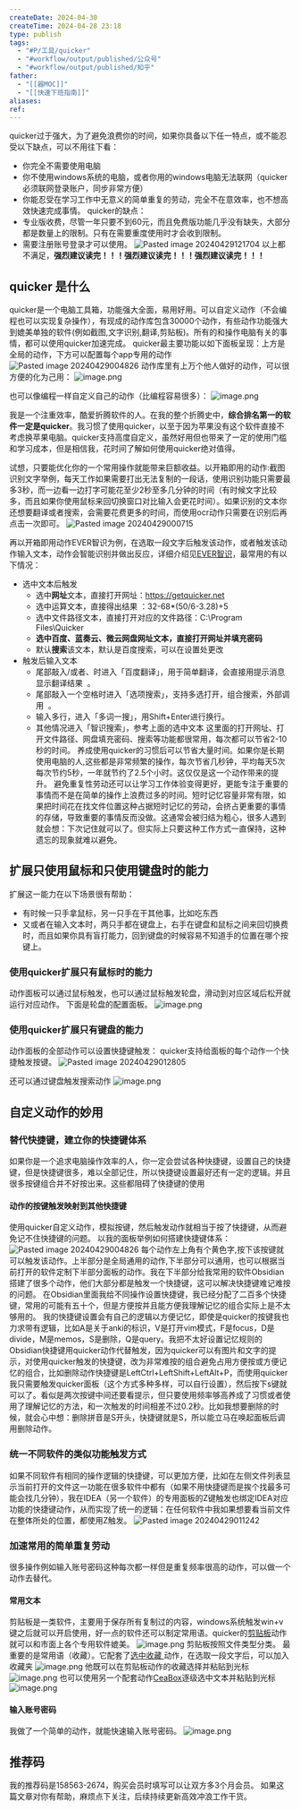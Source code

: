 ```yaml
---
createDate: 2024-04-30
createTime: 2024-04-28 23:18
type: publish
tags:
  - "#P/工具/quicker"
  - "#workflow/output/published/公众号"
  - "#workflow/output/published/知乎"
father:
  - "[[器MOC]]"
  - "[[快速下班指南]]"
aliases: 
ref:
---
```


quicker过于强大，为了避免浪费你的时间，如果你具备以下任一特点，或不能忍受以下缺点，可以不用往下看：
- 你完全不需要使用电脑
- 你不使用windows系统的电脑，或者你用的windows电脑无法联网（quicker必须联网登录账户，同步非常方便）
- 你能忍受在学习工作中无意义的简单重复的劳动，完全不在意效率，也不想高效快速完成事情。
quicker的缺点：
- 专业版收费，尽管一年只要不到60元，而且免费版功能几乎没有缺失，大部分都是数量上的限制。只有在需要重度使用时才会收到限制。
- 需要注册账号登录才可以使用。
![Pasted image 20240429121704](https://obsidian-notes-of-huangyh.oss-cn-hangzhou.aliyuncs.com/img/Pasted%20image%2020240429121704.png)
以上都不满足，**强烈建议读完！！！强烈建议读完！！！强烈建议读完！！！**
## quicker 是什么
quicker是一个电脑工具箱，功能强大全面，易用好用。可以自定义动作（不会编程也可以实现复杂操作），有现成的动作库包含30000个动作，有些动作功能强大到媲美单独的软件(例如截图,文字识别,翻译,剪贴板)。所有的和操作电脑有关的事情，都可以使用quicker加速完成。
quicker最主要功能以如下面板呈现：上方是全局的动作，下方可以配置每个app专用的动作
![Pasted image 20240429004826](https://obsidian-notes-of-huangyh.oss-cn-hangzhou.aliyuncs.com/img/Pasted%20image%2020240429004826.png)
动作库里有上万个他人做好的动作，可以很方便的化为己用：
![image.png](https://obsidian-notes-of-huangyh.oss-cn-hangzhou.aliyuncs.com/img/20240508003136.png)

也可以像编程一样自定义自己的动作（比编程容易很多）：
![image.png](https://obsidian-notes-of-huangyh.oss-cn-hangzhou.aliyuncs.com/img/20240508003344.png)

我是一个注重效率，酷爱折腾软件的人。在我的整个折腾史中，**综合排名第一的软件一定是quicker**。我习惯了使用quicker，以至于因为苹果没有这个软件直接不考虑换苹果电脑。quicker支持高度自定义，虽然好用但也带来了一定的使用门槛和学习成本，但是相信我，花时间了解如何使用quicker绝对值得。

试想，只要能优化你的一个常用操作就能带来巨额收益。以开箱即用的动作:截图识别文字举例，每天工作如果需要打出无法复制的一段话，使用识别功能只需要最多3秒，而一边看一边打字可能花至少2秒至多几分钟的时间（有时候文字比较多，而且如果你使用鼠标来回切换窗口对比输入会更花时间）。如果识别的文本你还想要翻译或者搜索，会需要花费更多的时间，而使用ocr动作只需要在识别后再点击一次即可。
![Pasted image 20240429000715](https://obsidian-notes-of-huangyh.oss-cn-hangzhou.aliyuncs.com/img/Pasted%20image%2020240429000715.png)

再以开箱即用动作EVER智识为例，在选取一段文字后触发该动作，或者触发该动作输入文本，动作会智能识别并做出反应，详细介绍见[EVER智识](https://getquicker.net/Sharedaction?code=4f8b0df2-d031-4309-173c-08d7079ea819)，最常用的有以下情况：
- 选中文本后触发
    - 选中**网址**文本，直接打开网址：https://getquicker.net
    - 选中运算文本，直接得出结果 ：32-68*(50/6-3.28)+5
    - 选中文件路径文本，直接打开对应的文件路径：C:\Program Files\Quicker
    - **选中百度、蓝奏云、微云网盘网址文本，直接打开网址并填充密码**  
    - 默认**搜索**该文本，默认是百度搜索，可以在设置处更改  
- 触发后输入文本
    - 尾部敲入/或者、时进入「百度翻译」，用于简单翻译，会直接用提示消息显示翻译结果  。
    - 尾部敲入一个空格时进入「选项搜索」，支持多选打开，组合搜索，外部调用  。
    - 输入多行，进入「多词一搜」，用Shift+Enter进行换行。
    - 其他情况进入「智识搜索」，参考上面的选中文本
这里面的打开网址、打开文件路径、网盘填充密码、搜索等功能都很常用，每次都可以节省2-10秒的时间。
养成使用quicker的习惯后可以节省大量时间。如果你是长期使用电脑的人,这些都是非常频繁的操作，每次节省几秒钟，平均每天5次每次节约5秒，一年就节约了2.5个小时。这仅仅是这一个动作带来的提升。
避免重复性劳动还可以让学习工作体验变得更好，更能专注于重要的事情而不是在简单的操作上浪费过多的时间。短时记忆容量非常有限，如果把时间花在找文件位置这种占据短时记忆的劳动，会挤占更重要的事情的存储，导致重要的事情反而没做。这通常会被归结为粗心，很多人遇到就会想：下次记住就可以了。但实际上只要这种工作方式一直保持，这种遗忘的现象就难以避免。
## 扩展只使用鼠标和只使用键盘时的能力
扩展这一能力在以下场景很有帮助：
- 有时候一只手拿鼠标，另一只手在干其他事，比如吃东西
- 又或者在输入文本时，两只手都在键盘上，右手在键盘和鼠标之间来回切换费时，而且如果你具有盲打能力，回到键盘的时候容易不知道手的位置在哪个按键上。
### 使用quicker扩展只有鼠标时的能力
动作面板可以通过鼠标触发，也可以通过鼠标触发轮盘，滑动到对应区域后松开就运行对应动作。
下面是轮盘的配置面板。
![image.png](https://obsidian-notes-of-huangyh.oss-cn-hangzhou.aliyuncs.com/img/20240508002645.png)

### 使用quicker扩展只有键盘的能力
动作面板的全部动作可以设置快捷键触发：
quicker支持给面板的每个动作一个快捷触发按键。
![Pasted image 20240429012805](https://obsidian-notes-of-huangyh.oss-cn-hangzhou.aliyuncs.com/img/Pasted%20image%2020240429012805.png)


还可以通过键盘触发搜索动作
![image.png](https://obsidian-notes-of-huangyh.oss-cn-hangzhou.aliyuncs.com/img/20240508004859.png)

## 自定义动作的妙用
### 替代快捷键，建立你的快捷键体系
如果你是一个追求电脑操作效率的人，你一定会尝试各种快捷键，设置自己的快捷键，但是快捷键很多，难以全部记住，所以快捷键设置最好还有一定的逻辑。并且很多按键组合并不好按出来。这些都阻碍了快捷键的使用
#### 动作的按键触发映射到其他快捷键
使用quicker自定义动作，模拟按键，然后触发动作就相当于按了快捷键，从而避免记不住快捷键的问题。
以我的面板举例如何搭建快捷键体系：
![Pasted image 20240429004826](https://obsidian-notes-of-huangyh.oss-cn-hangzhou.aliyuncs.com/img/Pasted%20image%2020240429004826.png)
每个动作左上角有个黄色字,按下该按键就可以触发该动作。上半部分是全局通用的动作,下半部分可以通用，也可以根据当前打开的软件定制下半部分面板的动作。我在下半部分给我常用的软件Obsidian搭建了很多个动作，他们大部分都是触发一个快捷键，这可以解决快捷键难记难按的问题。
在Obsidian里面我给不同操作设置快捷键，我已经分配了二百多个快捷键，常用的可能有五十个，但是方便按并且能方便我理解记忆的组合实际上是不太够用的。
我的快捷键设置会有自己的逻辑以方便记忆，即使是quicker的按键我也力求带有逻辑，比如A是关于anki的标识，V是打开vim模式，F是focus，D是divide，M是memos，S是删除，Q是query。我把不太好设置记忆规则的Obsidian快捷键用quicker动作代替触发，因为quicker可以有图片和文字的提示，对使用quicker触发的快捷键，改为非常难按的组合避免占用方便按或方便记忆的组合，比如删除动作快捷键是LeftCtrl+LeftShift+LeftAlt+P，而使用quicker我只需要触发quicker面板（这个方式多种多样，可以自行设置），然后按下s键就可以了。看似是两次按键中间还要看提示，但只要使用频率够高养成了习惯或者使用了理解记忆的方法，和一次触发的时间相差不过0.2秒。比如我想要删除的时候，就会心中想：删除拼音是S开头，快捷键就是S，所以能立马在唤起面板后调用删除动作。
### 统一不同软件的类似功能触发方式
如果不同软件有相同的操作逻辑的快捷键，可以更加方便，比如在左侧文件列表显示当前打开的文件这一功能在很多软件中都有（如果不用快捷键而是挨个找最多可能会找几分钟），我在IDEA（另一个软件）的专用面板的Z键触发也绑定IDEA对应功能的快捷键动作，从而实现了统一的逻辑：在任何软件中我如果想要看当前文件在整体所处的位置，都使用Z触发。
![Pasted image 20240429011242](https://obsidian-notes-of-huangyh.oss-cn-hangzhou.aliyuncs.com/img/Pasted%20image%2020240429011242.png)

### 加速常用的简单重复劳动
很多操作例如输入账号密码这种每次都一样但是重复频率很高的动作，可以做一个动作去替代。


#### 常用文本
剪贴板是一类软件，主要用于保存所有复制过的内容，windows系统触发win+v键之后就可以开启使用，好一点的软件还可以制定常用语。quicker的[剪贴板](https://getquicker.net/Sharedaction?code=9ec53d43-5539-4571-6886-08d8c752bfcb)动作就可以和市面上各个专用软件媲美。
![image.png](https://obsidian-notes-of-huangyh.oss-cn-hangzhou.aliyuncs.com/img/20240508010238.png)
剪贴板按照文件类型分类。
最重要的是常用语（收藏）。它配套了[选中收藏 ](https://getquicker.net/Sharedaction?code=51fc92f5-10c2-41f7-1c7c-08d95d50ce36)动作，在选取一段文字后，可以加入收藏夹
![image.png](https://obsidian-notes-of-huangyh.oss-cn-hangzhou.aliyuncs.com/img/20240508010433.png)
他既可以在剪贴板动作的收藏选择并粘贴到光标
![image.png](https://obsidian-notes-of-huangyh.oss-cn-hangzhou.aliyuncs.com/img/20240508010557.png)
也可以使用另一个配套动作[CeaBox](https://getquicker.net/Sharedaction?code=77cdb73e-07de-4705-d8d0-08da0c387041)逐级选中文本并粘贴到光标
![image.png](https://obsidian-notes-of-huangyh.oss-cn-hangzhou.aliyuncs.com/img/20240508010821.png)

#### 输入账号密码
我做了一个简单的动作，就能快速输入账号密码。
![image.png](https://obsidian-notes-of-huangyh.oss-cn-hangzhou.aliyuncs.com/img/20240508005256.png)


## 推荐码
我的推荐码是158563-2674，购买会员时填写可以让双方多3个月会员。
如果这篇文章对你有帮助，麻烦点下关注，后续持续更新高效冲浪工作干货。